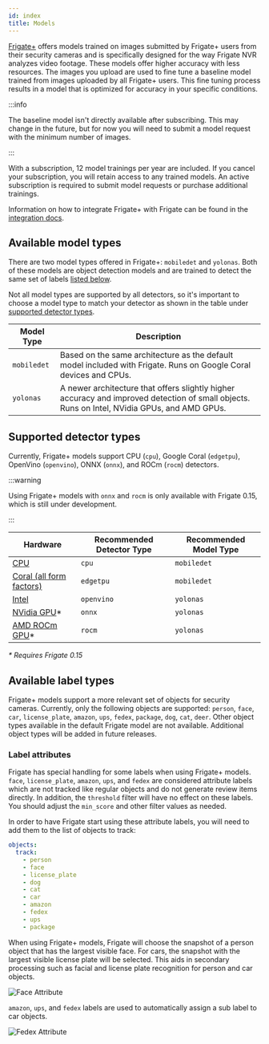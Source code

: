 ```yaml
---
id: index
title: Models
---
```


<a href="https://frigate.video/plus" target="_blank" rel="nofollow">Frigate+</a> offers models trained on images submitted by Frigate+ users from their security cameras and is specifically designed for the way Frigate NVR analyzes video footage. These models offer higher accuracy with less resources. The images you upload are used to fine tune a baseline model trained from images uploaded by all Frigate+ users. This fine tuning process results in a model that is optimized for accuracy in your specific conditions.

:::info

The baseline model isn't directly available after subscribing. This may change in the future, but for now you will need to submit a model request with the minimum number of images.

:::

With a subscription, 12 model trainings per year are included. If you cancel your subscription, you will retain access to any trained models. An active subscription is required to submit model requests or purchase additional trainings.

Information on how to integrate Frigate+ with Frigate can be found in the [integration docs](../integrations/plus.md).

## Available model types

There are two model types offered in Frigate+: `mobiledet` and `yolonas`. Both of these models are object detection models and are trained to detect the same set of labels [listed below](#available-label-types).

Not all model types are supported by all detectors, so it's important to choose a model type to match your detector as shown in the table under [supported detector types](#supported-detector-types).

| Model Type  | Description                                                                                                                                  |
| ----------- | -------------------------------------------------------------------------------------------------------------------------------------------- |
| `mobiledet` | Based on the same architecture as the default model included with Frigate. Runs on Google Coral devices and CPUs.                            |
| `yolonas`   | A newer architecture that offers slightly higher accuracy and improved detection of small objects. Runs on Intel, NVidia GPUs, and AMD GPUs. |

## Supported detector types

Currently, Frigate+ models support CPU (`cpu`), Google Coral (`edgetpu`), OpenVino (`openvino`), ONNX (`onnx`), and ROCm (`rocm`) detectors.

:::warning

Using Frigate+ models with `onnx` and `rocm` is only available with Frigate 0.15, which is still under development.

:::

| Hardware                                                                                                                     | Recommended Detector Type | Recommended Model Type |
| ---------------------------------------------------------------------------------------------------------------------------- | ------------------------- | ---------------------- |
| [CPU](/configuration/object_detectors.md#cpu-detector-not-recommended)                                                       | `cpu`                     | `mobiledet`            |
| [Coral (all form factors)](/configuration/object_detectors.md#edge-tpu-detector)                                             | `edgetpu`                 | `mobiledet`            |
| [Intel](/configuration/object_detectors.md#openvino-detector)                                                                | `openvino`                | `yolonas`              |
| [NVidia GPU](https://deploy-preview-13787--frigate-docs.netlify.app/configuration/object_detectors#onnx)\*                   | `onnx`                    | `yolonas`              |
| [AMD ROCm GPU](https://deploy-preview-13787--frigate-docs.netlify.app/configuration/object_detectors#amdrocm-gpu-detector)\* | `rocm`                    | `yolonas`              |

_\* Requires Frigate 0.15_

## Available label types

Frigate+ models support a more relevant set of objects for security cameras. Currently, only the following objects are supported: `person`, `face`, `car`, `license_plate`, `amazon`, `ups`, `fedex`, `package`, `dog`, `cat`, `deer`. Other object types available in the default Frigate model are not available. Additional object types will be added in future releases.

### Label attributes

Frigate has special handling for some labels when using Frigate+ models. `face`, `license_plate`, `amazon`, `ups`, and `fedex` are considered attribute labels which are not tracked like regular objects and do not generate review items directly. In addition, the `threshold` filter will have no effect on these labels. You should adjust the `min_score` and other filter values as needed.

In order to have Frigate start using these attribute labels, you will need to add them to the list of objects to track:

```yaml
objects:
  track:
    - person
    - face
    - license_plate
    - dog
    - cat
    - car
    - amazon
    - fedex
    - ups
    - package
```

When using Frigate+ models, Frigate will choose the snapshot of a person object that has the largest visible face. For cars, the snapshot with the largest visible license plate will be selected. This aids in secondary processing such as facial and license plate recognition for person and car objects.

![Face Attribute](/img/plus/attribute-example-face.jpg)

`amazon`, `ups`, and `fedex` labels are used to automatically assign a sub label to car objects.

![Fedex Attribute](/img/plus/attribute-example-fedex.jpg)
